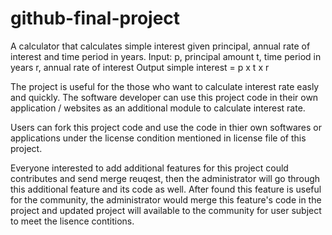 # github-final-project

A calculator that calculates simple interest given principal, annual rate of interest and time period in years.
Input:
   p, principal amount
   t, time period in years
   r, annual rate of interest
Output
   simple interest = p x t x r

The project is useful for the those who want to calculate interest rate easly and quickly. The software developer can use this project code in their own application / websites as an additional module to calculate interest rate.

Users can fork this project code and use the code in thier own softwares or applications under the license condition mentioned in license file of this project.

Everyone interested to add additional features for this project could contributes and send merge reuqest, then the administrator will go through this additional feature and its code as well. After found this feature is useful for the community, the administrator would merge this feature's code in the project and updated project will available to the community for user subject to meet the lisence contitions.
